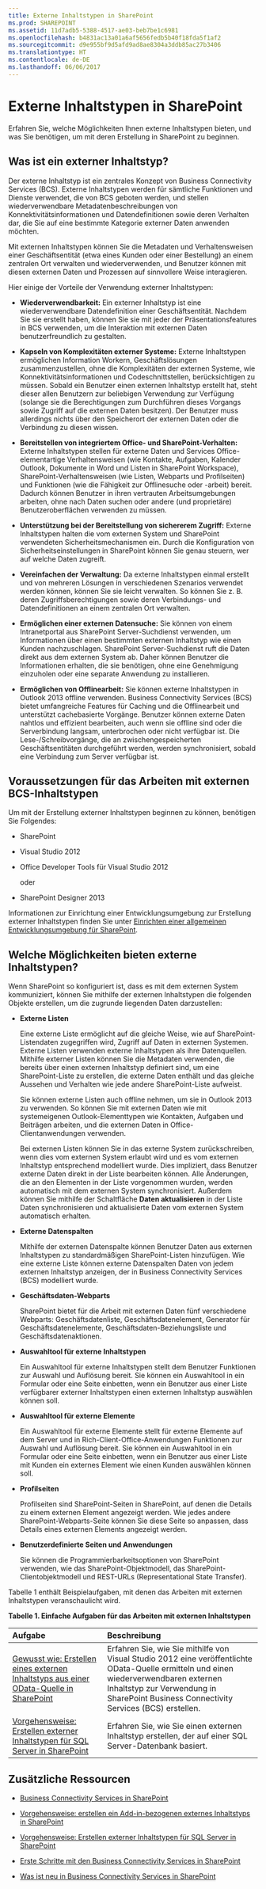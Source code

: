 ```yaml
---
title: Externe Inhaltstypen in SharePoint
ms.prod: SHAREPOINT
ms.assetid: 11d7adb5-5388-4517-ae03-beb7be1c6981
ms.openlocfilehash: b4831ac13a01a6af5656fedb5b40f18fda5f1af2
ms.sourcegitcommit: d9e955bf9d5afd9ad8ae8304a3ddb85ac27b3406
ms.translationtype: HT
ms.contentlocale: de-DE
ms.lasthandoff: 06/06/2017
---
```

# <a name="external-content-types-in-sharepoint"></a>Externe Inhaltstypen in SharePoint
Erfahren Sie, welche Möglichkeiten Ihnen externe Inhaltstypen bieten, und was Sie benötigen, um mit deren Erstellung in SharePoint zu beginnen.
## <a name="what-is-an-external-content-type"></a>Was ist ein externer Inhaltstyp?
<a name="SP15ectoverview_what"> </a>

Der externe Inhaltstyp ist ein zentrales Konzept von Business Connectivity Services (BCS). Externe Inhaltstypen werden für sämtliche Funktionen und Dienste verwendet, die von BCS geboten werden, und stellen wiederverwendbare Metadatenbeschreibungen von Konnektivitätsinformationen und Datendefinitionen sowie deren Verhalten dar, die Sie auf eine bestimmte Kategorie externer Daten anwenden möchten.
  
    
    
Mit externen Inhaltstypen können Sie die Metadaten und Verhaltensweisen einer Geschäftsentität (etwa eines Kunden oder einer Bestellung) an einem zentralen Ort verwalten und wiederverwenden, und Benutzer können mit diesen externen Daten und Prozessen auf sinnvollere Weise interagieren.
  
    
    
Hier einige der Vorteile der Verwendung externer Inhaltstypen:
  
    
    

- **Wiederverwendbarkeit:** Ein externer Inhaltstyp ist eine wiederverwendbare Datendefinition einer Geschäftsentität. Nachdem Sie sie erstellt haben, können Sie sie mit jeder der Präsentationsfeatures in BCS verwenden, um die Interaktion mit externen Daten benutzerfreundlich zu gestalten.
    
  
- **Kapseln von Komplexitäten externer Systeme:** Externe Inhaltstypen ermöglichen Information Workern, Geschäftslösungen zusammenzustellen, ohne die Komplexitäten der externen Systeme, wie Konnektivitätsinformationen und Codeschnittstellen, berücksichtigen zu müssen. Sobald ein Benutzer einen externen Inhaltstyp erstellt hat, steht dieser allen Benutzern zur beliebigen Verwendung zur Verfügung (solange sie die Berechtigungen zum Durchführen dieses Vorgangs sowie Zugriff auf die externen Daten besitzen). Der Benutzer muss allerdings nichts über den Speicherort der externen Daten oder die Verbindung zu diesen wissen.
    
  
- **Bereitstellen von integriertem Office- und SharePoint-Verhalten:** Externe Inhaltstypen stellen für externe Daten und Services Office-elementartige Verhaltensweisen (wie Kontakte, Aufgaben, Kalender Outlook, Dokumente in Word und Listen in SharePoint Workspace), SharePoint-Verhaltensweisen (wie Listen, Webparts und Profilseiten) und Funktionen (wie die Fähigkeit zur Offlinesuche oder -arbeit) bereit. Dadurch können Benutzer in ihren vertrauten Arbeitsumgebungen arbeiten, ohne nach Daten suchen oder andere (und proprietäre) Benutzeroberflächen verwenden zu müssen.
    
  
- **Unterstützung bei der Bereitstellung von sichererem Zugriff:** Externe Inhaltstypen halten die vom externen System und SharePoint verwendeten Sicherheitsmechanismen ein. Durch die Konfiguration von Sicherheitseinstellungen in SharePoint können Sie genau steuern, wer auf welche Daten zugreift.
    
  
- **Vereinfachen der Verwaltung:** Da externe Inhaltstypen einmal erstellt und von mehreren Lösungen in verschiedenen Szenarios verwendet werden können, können Sie sie leicht verwalten. So können Sie z. B. deren Zugriffsberechtigungen sowie deren Verbindungs- und Datendefinitionen an einem zentralen Ort verwalten.
    
  
- **Ermöglichen einer externen Datensuche:** Sie können von einem Intranetportal aus SharePoint Server-Suchdienst verwenden, um Informationen über einen bestimmten externen Inhaltstyp wie einen Kunden nachzuschlagen. SharePoint Server-Suchdienst ruft die Daten direkt aus dem externen System ab. Daher können Benutzer die Informationen erhalten, die sie benötigen, ohne eine Genehmigung einzuholen oder eine separate Anwendung zu installieren.
    
  
- **Ermöglichen von Offlinearbeit:** Sie können externe Inhaltstypen in Outlook 2013 offline verwenden. Business Connectivity Services (BCS) bietet umfangreiche Features für Caching und die Offlinearbeit und unterstützt cachebasierte Vorgänge. Benutzer können externe Daten nahtlos und effizient bearbeiten, auch wenn sie offline sind oder die Serverbindung langsam, unterbrochen oder nicht verfügbar ist. Die Lese-/Schreibvorgänge, die an zwischengespeicherten Geschäftsentitäten durchgeführt werden, werden synchronisiert, sobald eine Verbindung zum Server verfügbar ist.
    
  

## <a name="prerequisites-for-working-with-bcs-external-content-types"></a>Voraussetzungen für das Arbeiten mit externen BCS-Inhaltstypen
<a name="SP15ectoverview_prereq"> </a>

Um mit der Erstellung externer Inhaltstypen beginnen zu können, benötigen Sie Folgendes:
  
    
    

- SharePoint
    
  
- Visual Studio 2012
    
  
- Office Developer Tools für Visual Studio 2012
    
    oder
    
  
- SharePoint Designer 2013
    
  
Informationen zur Einrichtung einer Entwicklungsumgebung zur Erstellung externer Inhaltstypen finden Sie unter  [Einrichten einer allgemeinen Entwicklungsumgebung für SharePoint](set-up-a-general-development-environment-for-sharepoint).
  
    
    

## <a name="what-can-you-do-with-external-content-types"></a>Welche Möglichkeiten bieten externe Inhaltstypen?
<a name="SP15ectoverview_whattodo"> </a>

Wenn SharePoint so konfiguriert ist, dass es mit dem externen System kommuniziert, können Sie mithilfe der externen Inhaltstypen die folgenden Objekte erstellen, um die zugrunde liegenden Daten darzustellen:
  
    
    

- **Externe Listen**
    
    Eine externe Liste ermöglicht auf die gleiche Weise, wie auf SharePoint-Listendaten zugegriffen wird, Zugriff auf Daten in externen Systemen. Externe Listen verwenden externe Inhaltstypen als ihre Datenquellen. Mithilfe externer Listen können Sie die Metadaten verwenden, die bereits über einen externen Inhaltstyp definiert sind, um eine SharePoint-Liste zu erstellen, die externe Daten enthält und das gleiche Aussehen und Verhalten wie jede andere SharePoint-Liste aufweist.
    
    Sie können externe Listen auch offline nehmen, um sie in Outlook 2013 zu verwenden. So können Sie mit externen Daten wie mit systemeigenen Outlook-Elementtypen wie Kontakten, Aufgaben und Beiträgen arbeiten, und die externen Daten in Office-Clientanwendungen verwenden.
    
    Bei externen Listen können Sie in das externe System zurückschreiben, wenn dies vom externen System erlaubt wird und es vom externen Inhaltstyp entsprechend modelliert wurde. Dies impliziert, dass Benutzer externe Daten direkt in der Liste bearbeiten können. Alle Änderungen, die an den Elementen in der Liste vorgenommen wurden, werden automatisch mit dem externen System synchronisiert. Außerdem können Sie mithilfe der Schaltfläche **Daten aktualisieren** in der Liste Daten synchronisieren und aktualisierte Daten vom externen System automatisch erhalten.
    
  
- **Externe Datenspalten**
    
    Mithilfe der externen Datenspalte können Benutzer Daten aus externen Inhaltstypen zu standardmäßigen SharePoint-Listen hinzufügen. Wie eine externe Liste können externe Datenspalten Daten von jedem externen Inhaltstyp anzeigen, der in Business Connectivity Services (BCS) modelliert wurde.
    
  
- **Geschäftsdaten-Webparts**
    
    SharePoint bietet für die Arbeit mit externen Daten fünf verschiedene Webparts: Geschäftsdatenliste, Geschäftsdatenelement, Generator für Geschäftsdatenelemente, Geschäftsdaten-Beziehungsliste und Geschäftsdatenaktionen.
    
  
- **Auswahltool für externe Inhaltstypen**
    
    Ein Auswahltool für externe Inhaltstypen stellt dem Benutzer Funktionen zur Auswahl und Auflösung bereit. Sie können ein Auswahltool in ein Formular oder eine Seite einbetten, wenn ein Benutzer aus einer Liste verfügbarer externer Inhaltstypen einen externen Inhaltstyp auswählen können soll. 
    
  
- **Auswahltool für externe Elemente**
    
    Ein Auswahltool für externe Elemente stellt für externe Elemente auf dem Server und in Rich-Client-Office-Anwendungen Funktionen zur Auswahl und Auflösung bereit. Sie können ein Auswahltool in ein Formular oder eine Seite einbetten, wenn ein Benutzer aus einer Liste mit Kunden ein externes Element wie einen Kunden auswählen können soll. 
    
  
- **Profilseiten**
    
    Profilseiten sind SharePoint-Seiten in SharePoint, auf denen die Details zu einem externen Element angezeigt werden. Wie jedes andere SharePoint-Webparts-Seite können Sie diese Seite so anpassen, dass Details eines externen Elements angezeigt werden.
    
  
- **Benutzerdefinierte Seiten und Anwendungen**
    
    Sie können die Programmierbarkeitsoptionen von SharePoint verwenden, wie das SharePoint-Objektmodell, das SharePoint-Clientobjektmodell und REST-URLs (Representational State Transfer).
    
  
Tabelle 1 enthält Beispielaufgaben, mit denen das Arbeiten mit externen Inhaltstypen veranschaulicht wird.
  
    
    

**Tabelle 1. Einfache Aufgaben für das Arbeiten mit externen Inhaltstypen**


|**Aufgabe**|**Beschreibung**|
|:-----|:-----|
| [Gewusst wie: Erstellen eines externen Inhaltstyps aus einer OData-Quelle in SharePoint](how-to-create-an-external-content-type-from-an-odata-source-in-sharepoint) <br/> |Erfahren Sie, wie Sie mithilfe von Visual Studio 2012 eine veröffentlichte OData-Quelle ermitteln und einen wiederverwendbaren externen Inhaltstyp zur Verwendung in SharePoint Business Connectivity Services (BCS) erstellen.  <br/> |
| [Vorgehensweise: Erstellen externer Inhaltstypen für SQL Server in SharePoint](how-to-create-external-content-types-for-sql-server-in-sharepoint) <br/> |Erfahren Sie, wie Sie einen externen Inhaltstyp erstellen, der auf einer SQL Server-Datenbank basiert.  <br/> |
   

## <a name="additional-resources"></a>Zusätzliche Ressourcen
<a name="SP15ectoverview_addres"> </a>


-  [Business Connectivity Services in SharePoint](business-connectivity-services-in-sharepoint)
    
  
-  [Vorgehensweise: erstellen ein Add-in-bezogenen externes Inhaltstyps in SharePoint](how-to-create-an-add-in-scoped-external-content-type-in-sharepoint)
    
  
-  [Vorgehensweise: Erstellen externer Inhaltstypen für SQL Server in SharePoint](how-to-create-external-content-types-for-sql-server-in-sharepoint)
    
  
-  [Erste Schritte mit den Business Connectivity Services in SharePoint](get-started-with-business-connectivity-services-in-sharepoint)
    
  
-  [Was ist neu in Business Connectivity Services in SharePoint](what-s-new-in-business-connectivity-services-in-sharepoint)
    
  

